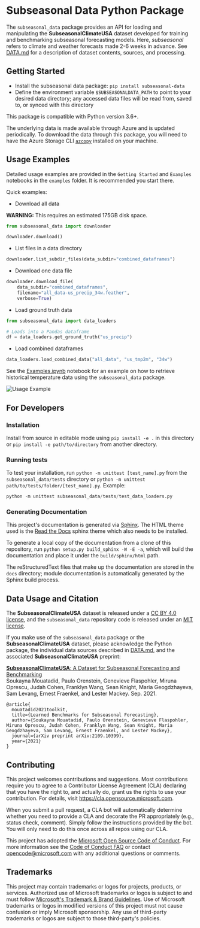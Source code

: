 # Subseasonal Data Python Package

The `subseasonal_data` package provides an API for loading and manipulating the **SubseasonalClimateUSA** dataset developed for training and benchmarking subseasonal forecasting models.  Here, _subseasonal_ refers to climate and weather forecasts made 2-6 weeks in advance.  See [DATA.md](https://github.com/microsoft/subseasonal_data/blob/main/DATA.md) for a description of dataset contents, sources, and processing.

## Getting Started

- Install the subseasonal data package: `pip install subseasonal-data`
- Define the environment variable `$SUBSEASONALDATA_PATH` to point to your desired data directory; any accessed data files will be read from, saved to, or synced with this directory

 This package is compatible with Python version 3.6+. 
 
 The underlying data is made available through Azure and is updated periodically. To download the data through this package, you will need to have the Azure Storage CLI [`azcopy`](https://docs.microsoft.com/en-us/azure/storage/common/storage-use-azcopy) installed on your machine.

## Usage Examples

Detailed usage examples are provided in the `Getting Started` and `Examples` notebooks in the `examples` folder. It is recommended you start there.

Quick examples:

* Download all data

**WARNING:** This requires an estimated 175GB disk space.

```Python
from subseasonal_data import downloader

downloader.download()
```

* List files in a data directory

```Python
downloader.list_subdir_files(data_subdir="combined_dataframes")
```

* Download one data file

```Python
downloader.download_file(
    data_subdir="combined_dataframes", 
    filename="all_data-us_precip_34w.feather", 
    verbose=True)
```

* Load ground truth data

```Python
from subseasonal_data import data_loaders

# Loads into a Pandas dataframe
df = data_loaders.get_ground_truth("us_precip")
```

* Load combined dataframes

```Python
data_loaders.load_combined_data("all_data", "us_tmp2m", "34w")
```

See the [Examples.ipynb](https://github.com/microsoft/subseasonal_data/blob/main/examples/Examples.ipynb) notebook for an example on how to retrieve historical temperature data using the `subseasonal_data` package. 

![Usage Example](https://github.com/microsoft/subseasonal_data/blob/main/usage_example.gif)

## For Developers

### Installation

Install from source in editable mode using `pip install -e .` in this directory or `pip install -e path/to/directory` from another directory. 

### Running tests 

To test your installation, run `python -m unittest [test_name].py` from the `subseasonal_data/tests` directory or `python -m unittest path/to/tests/folder/[test_name].py`. Example:

```Python
python -m unittest subseasonal_data/tests/test_data_loaders.py
```

### Generating Documentation

This project's documentation is generated via [Sphinx](https://www.sphinx-doc.org/en/master/index.html). The HTML theme used is the [Read the Docs](https://github.com/readthedocs/sphinx_rtd_theme) sphinx theme which also needs to be installed.

To generate a local copy of the documentation from a clone of this repository, run `python setup.py build_sphinx -W -E -a`, which will build the documentation and place it under the `build/sphinx/html` path. 

The reStructuredText files that make up the documentation are stored in the `docs` directory; module documentation is automatically generated by the Sphinx build process.

## Data Usage and Citation

The **SubseasonalClimateUSA** dataset is released under a [CC BY 4.0 license](https://creativecommons.org/licenses/by/4.0/), and the `subseasonal_data` repository code is released under an [MIT license](https://github.com/microsoft/subseasonal_data/blob/main/LICENSE).

If you make use of the `subseasonal_data` package or the **SubseasonalClimateUSA** dataset, please acknowledge the Python package, the individual data sources described in [DATA.md](https://github.com/microsoft/subseasonal_data/blob/main/DATA.md), and the associated **SubseasonalClimateUSA** preprint:

[**SubseasonalClimateUSA**: A Dataset for Subseasonal Forecasting and Benchmarking](https://arxiv.org/pdf/2109.10399.pdf)  
Soukayna Mouatadid, Paulo Orenstein, Genevieve Flaspohler, Miruna Oprescu, Judah Cohen, Franklyn Wang, Sean Knight, Maria Geogdzhayeva, Sam Levang, Ernest Fraenkel, and Lester Mackey.  Sep. 2021.

```
@article{
  mouatadid2021toolkit,
  title={Learned Benchmarks for Subseasonal Forecasting},
  author={Soukayna Mouatadid, Paulo Orenstein, Genevieve Flaspohler, Miruna Oprescu, Judah Cohen, Franklyn Wang, Sean Knight, Maria Geogdzhayeva, Sam Levang, Ernest Fraenkel, and Lester Mackey},
  journal={arXiv preprint arXiv:2109.10399},
  year={2021}
}
```

## Contributing

This project welcomes contributions and suggestions.  Most contributions require you to agree to a
Contributor License Agreement (CLA) declaring that you have the right to, and actually do, grant us
the rights to use your contribution. For details, visit https://cla.opensource.microsoft.com.

When you submit a pull request, a CLA bot will automatically determine whether you need to provide
a CLA and decorate the PR appropriately (e.g., status check, comment). Simply follow the instructions
provided by the bot. You will only need to do this once across all repos using our CLA.

This project has adopted the [Microsoft Open Source Code of Conduct](https://opensource.microsoft.com/codeofconduct/).
For more information see the [Code of Conduct FAQ](https://opensource.microsoft.com/codeofconduct/faq/) or
contact [opencode@microsoft.com](mailto:opencode@microsoft.com) with any additional questions or comments.

## Trademarks

This project may contain trademarks or logos for projects, products, or services. Authorized use of Microsoft 
trademarks or logos is subject to and must follow 
[Microsoft's Trademark & Brand Guidelines](https://www.microsoft.com/en-us/legal/intellectualproperty/trademarks/usage/general).
Use of Microsoft trademarks or logos in modified versions of this project must not cause confusion or imply Microsoft sponsorship.
Any use of third-party trademarks or logos are subject to those third-party's policies.
